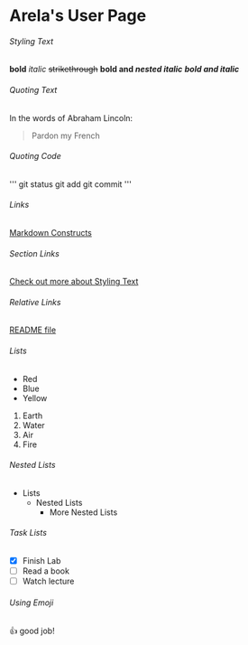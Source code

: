 # Arela's User Page

###### Styling Text
**bold**
*italic*
~~strikethrough~~
**bold and *nested italic***
***bold and italic***

###### Quoting Text
In the words of Abraham Lincoln:
> Pardon my French

###### Quoting Code
'''
git status
git add
git commit
'''

###### Links
[Markdown Constructs](https://docs.github.com/en/free-pro-team@latest/github/writing-on-github/basic-writing-and-formatting-syntax#links)

###### Section Links
[Check out more about Styling Text](#quoting-text)

###### Relative Links
[README file](README.md)

###### Lists
- Red
- Blue
- Yellow

1. Earth
2. Water
3. Air
4. Fire

###### Nested Lists
- Lists
  - Nested Lists
    - More Nested Lists

###### Task Lists
- [x] Finish Lab
- [ ] Read a book
- [ ] Watch lecture

###### Using Emoji
:+1: good job!